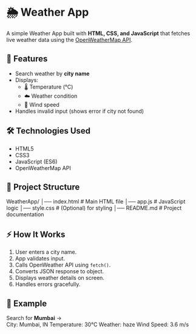 # 🌦️ Weather App

A simple Weather App built with **HTML, CSS, and JavaScript** that fetches live weather data using the [OpenWeatherMap API](https://openweathermap.org/).

## 🚀 Features
- Search weather by **city name**  
- Displays:
  - 🌡️ Temperature (°C)
  - ☁️ Weather condition
  - 💨 Wind speed
- Handles invalid input (shows error if city not found)

## 🛠️ Technologies Used
- HTML5
- CSS3
- JavaScript (ES6)
- OpenWeatherMap API

## 📂 Project Structure

WeatherApp/
│── index.html # Main HTML file
│── app.js # JavaScript logic
│── style.css # (Optional) for styling
│── README.md # Project documentation


## ⚡ How It Works
1. User enters a city name.
2. App validates input.
3. Calls OpenWeather API using `fetch()`.
4. Converts JSON response to object.
5. Displays weather details on screen.
6. Handles errors gracefully.

## 🎯 Example
Search for **Mumbai** →  
City: Mumbai, IN
Temperature: 30°C
Weather: haze
Wind Speed: 3.6 m/s



